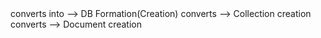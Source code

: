 <!-- ! Keep this Diagram in mind to better visualize the database working -->

<!-- ! Code Side -->                  <!-- ! MongoDb Side -->
<!-- * DB setup --> converts into --> DB Formation(Creation)
<!-- ? Model setup --> converts  --> Collection creation
<!-- ? Schema setup --> converts --> Document creation
